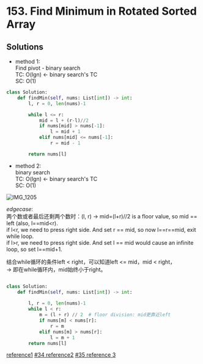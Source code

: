 # 153. Find Minimum in Rotated Sorted Array

## Solutions

- method 1:\
Find pivot - binary search\
TC: O(lgn) <- binary search's TC\
SC: O(1)
```python
class Solution:
    def findMin(self, nums: List[int]) -> int:
        l, r = 0, len(nums)-1

        while l <= r:
            mid = l + (r-l)//2
            if nums[mid] > nums[-1]:
                l = mid + 1
            elif nums[mid] <= nums[-1]:
                r = mid - 1

        return nums[l]
```

- method 2:\
binary search\
TC: O(lgn) <- binary search's TC\
SC: O(1)

![IMG_1205](https://user-images.githubusercontent.com/51430523/149264459-2a5b85e0-f6cb-4117-b70f-2a6414f49c79.jpg)

*edgecase*:\
两个数或者最后还剩两个数时：(l, r) -> mid=(l+r)//2 is a floor value, so mid == left (also, l==mid<r).\
if l<r, we need to press right side. And set r == mid, so now l==r==mid, exit while loop.\
if l>r, we need to press right side. And set l == mid would cause an infinite loop, so set l==mid+1.

结合while循环的条件left < right，可以知道left <= mid，mid < right，\
-> 即在while循环内，mid始终小于right。

```python

class Solution:
    def findMin(self, nums: List[int]) -> int:
     
        l, r = 0, len(nums)-1
        while l < r:
            m = (l + r) // 2  # floor division: mid更靠近left
            if nums[m] < nums[r]:
                r = m
            elif nums[m] > nums[r]:
                l = m + 1
        return nums[l]
 ```
 
 [reference1](https://leetcode-cn.com/problems/find-minimum-in-rotated-sorted-array/solution/er-fen-cha-zhao-wei-shi-yao-zuo-you-bu-dui-cheng-z/)
 [#34 reference2](https://www.pianshen.com/article/90471307044/)
 [#35 reference 3](https://leetcode-cn.com/problems/search-insert-position/solution/te-bie-hao-yong-de-er-fen-cha-fa-fa-mo-ban-python-/)
